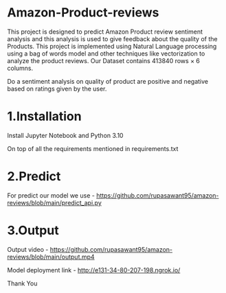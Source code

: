 # Amazon-Product-reviews

This project is designed to predict Amazon Product review sentiment analysis and this analysis is used to give feedback about the quality of the Products. This project is implemented using Natural Language processing using a bag of words model and other techniques like vectorization to analyze the product reviews.
  Our Dataset contains 413840 rows × 6 columns.
  
  Do a sentiment analysis on quality of product are positive and negative based on ratings given by the user.
  
 # 1.Installation
 
  Install Jupyter Notebook and Python 3.10
  
  On top of all the requirements mentioned in requirements.txt
  
 # 2.Predict 
 
 For predict our model we use - https://github.com/rupasawant95/amazon-reviews/blob/main/predict_api.py 
  
 # 3.Output
 
 Output video - https://github.com/rupasawant95/amazon-reviews/blob/main/output.mp4
 
 Model deployment link - http://e131-34-80-207-198.ngrok.io/
 
 
Thank You 
